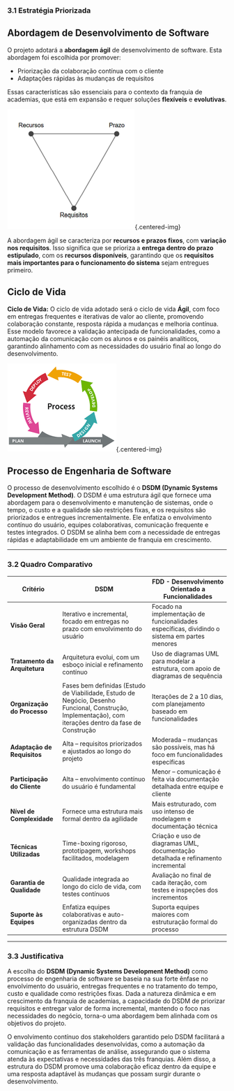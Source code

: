 ### 3.1 Estratégia Priorizada

## Abordagem de Desenvolvimento de Software

O projeto adotará a **abordagem ágil** de desenvolvimento de software. Esta abordagem foi escolhida por promover:

- Priorização da colaboração contínua com o cliente
- Adaptações rápidas às mudanças de requisitos

Essas características são essenciais para o contexto da franquia de academias, que está em expansão e requer soluções **flexíveis** e **evolutivas**.

![Diagrama de Causa e Efeito](../images/triangle_agile.png){.centered-img}


A abordagem ágil se caracteriza por **recursos e prazos fixos**, com **variação nos requisitos**. Isso significa que se prioriza a **entrega dentro do prazo estipulado**, com os **recursos disponíveis**, garantindo que os **requisitos mais importantes para o funcionamento do sistema** sejam entregues primeiro.

## Ciclo de Vida


**Ciclo de Vida:** O ciclo de vida adotado será o ciclo de vida **Ágil**, com foco em entregas frequentes e iterativas de valor ao cliente, promovendo colaboração constante, resposta rápida a mudanças e melhoria contínua. Esse modelo favorece a validação antecipada de funcionalidades, como a automação da comunicação com os alunos e os painéis analíticos, garantindo alinhamento com as necessidades do usuário final ao longo do desenvolvimento.

![Ciclo de Vida Ágil](../images/agil_cicle.png){.centered-img}

## Processo de Engenharia de Software

O processo de desenvolvimento escolhido é o **DSDM (Dynamic Systems Development Method)**. O DSDM é uma estrutura ágil que fornece uma abordagem para o desenvolvimento e manutenção de sistemas, onde o tempo, o custo e a qualidade são restrições fixas, e os requisitos são priorizados e entregues incrementalmente. Ele enfatiza o envolvimento contínuo do usuário, equipes colaborativas, comunicação frequente e testes integrados. O DSDM se alinha bem com a necessidade de entregas rápidas e adaptabilidade em um ambiente de franquia em crescimento.

---

### 3.2 Quadro Comparativo

| **Critério** | **DSDM** | **FDD - Desenvolvimento Orientado a Funcionalidades** |
|--------------|----------|--------------------------------------------------------|
| **Visão Geral** | Iterativo e incremental, focado em entregas no prazo com envolvimento do usuário | Focado na implementação de funcionalidades específicas, dividindo o sistema em partes menores |
| **Tratamento da Arquitetura** | Arquitetura evolui, com um esboço inicial e refinamento contínuo | Uso de diagramas UML para modelar a estrutura, com apoio de diagramas de sequência |
| **Organização do Processo** | Fases bem definidas (Estudo de Viabilidade, Estudo de Negócio, Desenho Funcional, Construção, Implementação), com iterações dentro da fase de Construção | Iterações de 2 a 10 dias, com planejamento baseado em funcionalidades |
| **Adaptação de Requisitos** | Alta – requisitos priorizados e ajustados ao longo do projeto | Moderada – mudanças são possíveis, mas há foco em funcionalidades específicas |
| **Participação do Cliente** | Alta – envolvimento contínuo do usuário é fundamental | Menor – comunicação é feita via documentação detalhada entre equipe e cliente |
| **Nível de Complexidade** | Fornece uma estrutura mais formal dentro da agilidade | Mais estruturado, com uso intenso de modelagem e documentação técnica |
| **Técnicas Utilizadas** | Time-boxing rigoroso, prototipagem, workshops facilitados, modelagem | Criação e uso de diagramas UML, documentação detalhada e refinamento incremental |
| **Garantia de Qualidade** | Qualidade integrada ao longo do ciclo de vida, com testes contínuos | Avaliação no final de cada iteração, com testes e inspeções dos incrementos |
| **Suporte às Equipes** | Enfatiza equipes colaborativas e auto-organizadas dentro da estrutura DSDM | Suporta equipes maiores com estruturação formal do processo |

---

### 3.3 Justificativa

A escolha do **DSDM (Dynamic Systems Development Method)** como processo de engenharia de software se baseia na sua forte ênfase no envolvimento do usuário, entregas frequentes e no tratamento do tempo, custo e qualidade como restrições fixas. Dada a natureza dinâmica e em crescimento da franquia de academias, a capacidade do DSDM de priorizar requisitos e entregar valor de forma incremental, mantendo o foco nas necessidades do negócio, torna-o uma abordagem bem alinhada com os objetivos do projeto.

O envolvimento contínuo dos stakeholders garantido pelo DSDM facilitará a validação das funcionalidades desenvolvidas, como a automação da comunicação e as ferramentas de análise, assegurando que o sistema atenda às expectativas e necessidades das três franquias. Além disso, a estrutura do DSDM promove uma colaboração eficaz dentro da equipe e uma resposta adaptável às mudanças que possam surgir durante o desenvolvimento.
